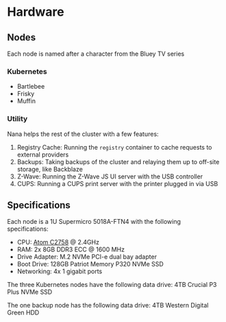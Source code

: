 # Hardware

## Nodes

Each node is named after a character from the Bluey TV series

### Kubernetes

- Bartlebee
- Frisky
- Muffin

### Utility

Nana helps the rest of the cluster with a few features:

1. Registry Cache: Running the `registry` container to cache requests to external providers
2. Backups: Taking backups of the cluster and relaying them up to off-site storage, like Backblaze
3. Z-Wave: Running the Z-Wave JS UI server with the USB controller
4. CUPS: Running a CUPS print server with the printer plugged in via USB

## Specifications

Each node is a 1U Supermicro 5018A-FTN4 with the following specifications:

- CPU: [Atom C2758](https://www.intel.com/content/www/us/en/products/sku/77988/intel-atom-processor-c2758-4m-cache-2-40-ghz/specifications.html) @ 2.4GHz
- RAM: 2x 8GB DDR3 ECC @ 1600 MHz
- Drive Adapter: M.2 NVMe PCI-e dual bay adapter
- Boot Drive: 128GB Patriot Memory P320 NVMe SSD
- Networking: 4x 1 gigabit ports

The three Kubernetes nodes have the following data drive: 4TB Crucial P3 Plus NVMe SSD

The one backup node has the following data drive: 4TB Western Digital Green HDD

